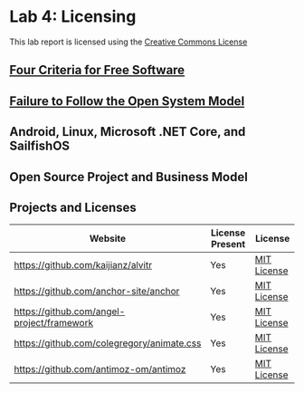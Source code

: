 # Lab 4: Licensing

This lab report is licensed using the [Creative Commons License](https://creativecommons.org/licenses/by/4.0/)

## [Four Criteria for Free Software](http://www.gnu.org/philosophy/free-sw.html)

## [Failure to Follow the Open System Model](http://ils.unc.edu/callee/gopherpaper.htm#explain)

## Android, Linux, Microsoft .NET Core, and SailfishOS

## Open Source Project and Business Model

## Projects and Licenses

Website | License Present | License
--- | --- | ---
https://github.com/kaijianz/alvitr | Yes | [MIT License](https://en.wikipedia.org/wiki/MIT_License)
https://github.com/anchor-site/anchor | Yes | [MIT License](https://en.wikipedia.org/wiki/MIT_License)
https://github.com/angel-project/framework | Yes | [MIT License](https://en.wikipedia.org/wiki/MIT_License)
https://github.com/colegregory/animate.css | Yes | [MIT License](https://en.wikipedia.org/wiki/MIT_License)
https://github.com/antimoz-om/antimoz | Yes | [MIT License](https://en.wikipedia.org/wiki/MIT_License)
